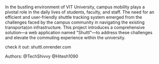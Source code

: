 In the bustling environment of VIT University, campus mobility plays a pivotal role in the daily lives of students, faculty, and staff. The need for an efficient and user-friendly shuttle tracking system emerged from the challenges faced by the campus community in navigating the existing transporta(on infrastructure. This project introduces a comprehensive solution—a web application named "Shuttl"—to address these challenges and elevate the commuting experience within the university.

check it out: shuttl.onrender.com

Authors:
@TechShivvy
@Hitesh1090
